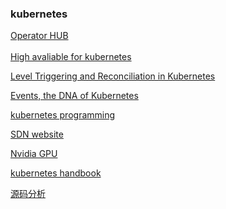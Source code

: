 ### kubernetes
[Operator HUB](https://operatorhub.io/ "kubernetes Operator HUB")</br>  
[High avaliable for kubernetes](https://github.com/kubernetes/kubeadm/blob/master/docs/ha-considerations.md#options-for-software-load-balancing "rely on kubeadm tool")</br>
 
[Level Triggering and Reconciliation in Kubernetes](https://hackernoon.com/level-triggering-and-reconciliation-in-kubernetes-1f17fe30333d "Events driven trigger")</br>

[Events, the DNA of Kubernetes](https://www.mgasch.com/2018/08/k8sevents/#fn:3 "Events in kubernetes")</br>
  
[kubernetes programming](./kubernetes-dev "kubernetes programming")</br>  
  
[SDN website](https://sdn.feisky.xyz/ "kubernetes SDN")</br>  

[Nvidia GPU](https://blog.csdn.net/yunqiinsight/article/details/88389913 "Nvidia GPU怎么在kubernetes中工作的")</br> 

[kubernetes handbook](https://jimmysong.io/kubernetes-handbook/practice/configuring-dns.html "kubernetes jimmsong")</br>  

[源码分析](https://blog.tianfeiyu.com/source-code-reading-notes/kubernetes/kube_apiserver.html "kubernetes source code anaylice")</br>  


[image]: ./client-go-controller-interaction.jpeg
